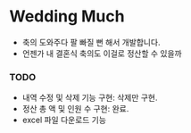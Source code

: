 # Wedding Much
- 축의 도와주다 팔 빠질 뻔 해서 개발합니다.
- 언젠가 내 결혼식 축의도 이걸로 정산할 수 있을까

### TODO
- 내역 수정 및 삭제 기능 구현: 삭제만 구현.
- 정산 총 액 및 인원 수 구현: 완료.
- excel 파일 다운로드 기능
